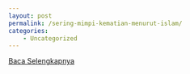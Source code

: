 ```yaml
---
layout: post
permalink: /sering-mimpi-kematian-menurut-islam/
categories:
    - Uncategorized
---
```


[Baca Selengkapnya](/07)